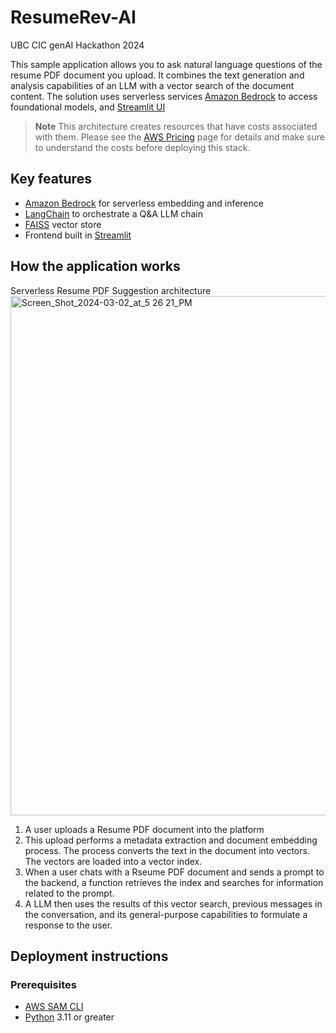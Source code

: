 # ResumeRev-AI
UBC CIC genAI Hackathon 2024

This sample application allows you to ask natural language questions of the resume PDF document you upload. It combines the text generation and analysis capabilities of an LLM with a vector search of the document content. The solution uses serverless services [Amazon Bedrock](https://aws.amazon.com/bedrock/) to access foundational models, and [Streamlit UI](https://streamlit.io/)

<p float="left">
  
</p>

> **Note**
> This architecture creates resources that have costs associated with them. Please see the [AWS Pricing](https://aws.amazon.com/pricing/) page for details and make sure to understand the costs before deploying this stack.

## Key features

- [Amazon Bedrock](https://aws.amazon.com/de/bedrock/) for serverless embedding and inference
- [LangChain](https://github.com/hwchase17/langchain) to orchestrate a Q&A LLM chain
- [FAISS](https://github.com/facebookresearch/faiss) vector store
- Frontend built in [Streamlit](https://streamlit.io/)

## How the application works

Serverless Resume PDF Suggestion architecture 
<img width="831" alt="Screen_Shot_2024-03-02_at_5 26 21_PM" src="https://github.com/ZiyueChloeZhang/ResumeRev-AI/assets/92232261/1d95867a-dba3-40af-86ab-0ce0f3398abe">

1. A user uploads a Resume PDF document into the platform
1. This upload performs a metadata extraction and document embedding process. The process converts the text in the document into vectors. The vectors are loaded into a vector index.
1. When a user chats with a Rseume PDF document and sends a prompt to the backend, a function retrieves the index and searches for information related to the prompt.
1. A LLM then uses the results of this vector search, previous messages in the conversation, and its general-purpose capabilities to formulate a response to the user.

## Deployment instructions

### Prerequisites

- [AWS SAM CLI](https://docs.aws.amazon.com/serverless-application-model/latest/developerguide/install-sam-cli.html)
- [Python](https://www.python.org/) 3.11 or greater
